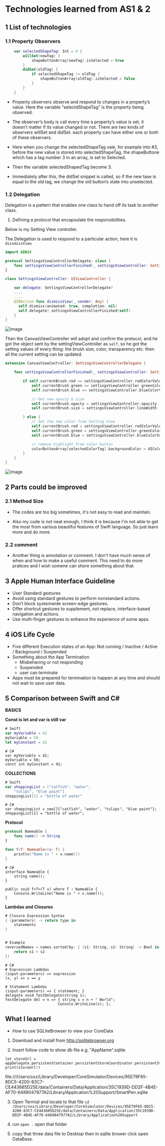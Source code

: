 # Technologies learned from AS1 & 2

## 1 List of technologies
### 1.1 Property Observers

```Swift
    var selectedShapeTag: Int = 0 {
        willSet(newTag) {
            shapeButtonArray[newTag].isSelected = true
        }
        didSet(oldTag) {
            if selectedShapeTag != oldTag {
                shapeButtonArray[oldTag].isSelected = false
            }
        }
    }
```
- Property observers observe and respond to changes in a property’s value.
Here the variable “selectdShapeTag” is the property being observed.

- The observer’s body is call every time a property’s value is set, it doesn’t matter if its value changed or not.
There are two kinds of observers willSet and didSet. each property can have either one or both of these observers.

- Here when you change the selectedShapeTag vale, for example into #3,  before the new value is stored into selectedShapeTag, the shapeButtone which has a tag number 3 in an array, is set to Selected.

- Then the variable selectedShapedTag become 3.

- Immediately after this, the didSet snippet is called, so if the new tase is equal to the old tag, we change the old button’s state into unselected.

### 1.2 Delegation
Delegation is a pattern that enables one class to hand off its task to another class.

1. Defining a protocol that encapsulate the responsibilities.

  Below is my Setting View controller.

  The Delegation is used to respond to a particular action, here it is `dissmissView`

  ```Swift
  import UIKit

  protocol SettingsViewControllerDelegate: class {
      func settingsViewControllerFinished(_ settingsViewController: SettingsViewController)
  }

  class SettingsViewController: UIViewController {

      var delegate: SettingsViewControllerDelegate?
      ....
      ....
      @IBAction func dismissView(_ sender: Any) {
        self.dismiss(animated: true, completion: nil)
        self.delegate?.settingsViewControllerFinished(self)
      }
  }
  ```

![image](./SettingViewScreenShot.png)

Then the CanvasViewController will adopt and confirm the protocol, and he got the object sent by the settingViewController as `self`, so he got the setting values of every thing: the brush size, color, transparency etc. then all the current setting can be updated.
```Swift
extension CanvasViewController: SettingsViewControllerDelegate {

    func settingsViewControllerFinished(_ settingsViewController: SettingsViewController) {

        if self.currentBrush.red == settingsViewController.redColorValue &&
            self.currentBrush.green == settingsViewController.greenColorValue &&
            self.currentBrush.blue == settingsViewController.blueColorValue {

            // Get new opacty & size
            self.currentBrush.opacty = settingsViewController.opacity
            self.currentBrush.size = settingsViewController.lineWidth

        } else {
            // Get the new color from Setting View
            self.currentBrush.red = settingsViewController.redColorValue
            self.currentBrush.green = settingsViewController.greenColorValue
            self.currentBrush.blue = settingsViewController.blueColorValue

            // remove highlight from color button
            colorButtonArray[selectedColorTag].backgroundColor = UIColor.white
        }
    }
}
```

![image](./CanvasViewScreenShot.png)

## 2 Parts could be improved

### 2.1 Method Size

- The codes are too big sometimes, it's not easy to read and maintain.

- Also my code is not neat enough, I think it is because I'm not able to get the most from various beautiful features of Swift language. So just learn more and do more.

### 2.2 comment
- Another thing is annotation or comment. I don't have much sense of when and how to make a useful comment.
This need to do more pratices and I wish somene can shore something about that.


## 3 Apple Human Interface Guideline

- User Standard gestures
- Avoid using standard gestures to perform nonstandard actions.
- Don’t block systemwide screen-edge gestures.
- Offer shortcut gestures to supplement, not replace, interface-based navigation and actions.
- Use multi-finger gestures to enhance the experience of some apps.

## 4 iOS Life Cycle
- Five different Execution states of an App:
    Not running / Inactive / Active / Background / Suspended
- Something about the App Termination
  - Misbehaving or not responding
  - Suspended
  - user can terminate
- Apps must be prepared for termination to happen at any time and should not wait to save user data.

## 5 Comparison between Swift and C#

**BASICS**

**Const is let and var is still var**

```Swift
# Swift
var myVariable = 42
myVariable = 50
let myConstant = 42
```

```CSharp
# C#
var myVariable = 42;
myVariable = 50;
const int myConstant = 42;
```

**COLLECTIONS**
```Swift
# Swift
var shoppingList = ["catfish", "water",
    "tulips", "blue paint"]
shoppingList[1] = "bottle of water"
```

```CSharp
# C#
var shoppingList = new[]{"catfish", "water", "tulips", "blue paint"};
shoppingList[1] = "bottle of water";
```

**Protocol**
```Swift
protocol Nameable {
    func name() -> String
}

func f<T: Nameable>(x: T) {
    println("Name is " + x.name())
}
```

```CSharp
# C#
interface Nameable {
    string name();
}

public void f<T>(T x) where T : Nameable {
    Console.WriteLine("Name is " + x.name());
}
```

**Lambdas and Closures**
```Swift
# Closure Expression Syntax
{ (parameters) -> return type in
    statements
}


# Example
reversedNames = names.sorted(by: { (s1: String, s2: String) -> Bool in
    return s1 > s2
})
```

```CSharp
# C#
# Expression Lambdas
(input-parameters) => expression
(x, y) => x == y

# Statement Lambdas
(input-parameters) => { statement; }
delegate void TestDelegate(string s);
TestDelegate del = n => { string s = n + " World";
                        Console.WriteLine(s); };
```


## What I learned
- How to use SQLiteBrowser to view your CoreData
1. Download and install from http://sqlitebrowser.org

2. Insert follow code to show db file e.g. "AppName".sqlite

```
let storeUrl = appDelegate.persistentContainer.persistentStoreCoordinator.persistentStores.first?.url
print(storeUrl!)
```
file:///Users/xxx/Library/Developer/CoreSimulator/Devices/95E79F65-8DC5-4200-83C7-CE443685D25E/data/Containers/Data/Application/35C1939D-DD2F-4B4E-AF70-6489047977A2/Library/Application%20Support/SmartPen.sqlite

3. Open Termial and locate to that file
`cd /Users/xxx/Library/Developer/CoreSimulator/Devices/95E79F65-8DC5-4200-83C7-CE443685D25E/data/Containers/Data/Application/35C1939D-DD2F-4B4E-AF70-6489047977A2/Library/Application%20Support`

4. run `open .` open that folder

5. copy that three data file to Desktop then in sqlite brower click open DataBase.
